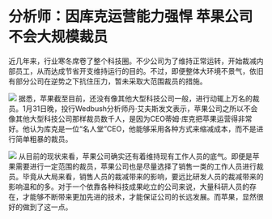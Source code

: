 # 分析师：因库克运营能力强悍 苹果公司不会大规模裁员

近几年来，行业寒冬席卷了整个科技圈。不少公司为了维持正常运转，开始裁减内部员工，从而达成节省开支维持运行的目的。不过，即便整体大环境不景气，依旧有部分公司在逆势之下抗住压力，暂未采取大范围裁员的措施。

![](https://inews.gtimg.com/newsapp_bt/0/15636877061/1000)
据悉，苹果截至目前，还没有像其他大型科技公司一般，进行动辄上万名的裁员。1月31日晚，投行Wedbush分析师丹·艾夫斯发文表示，苹果公司之所以不会像其他大型科技公司那样裁员数千人，是因为CEO蒂姆·库克把苹果运营得非常好。他认为库克是一位“名人堂”CEO，他能够采用各种方式来缩减成本，而不是进行简单粗暴的裁员。

![](https://inews.gtimg.com/newsapp_bt/0/15636877063/1000)
从目前的现状来看，苹果公司确实还有着维持现有工作人员的底气。即便是苹果需要进行一定范围的裁员，苹果公司也是尽量选择了销售一类的工作人员进行裁员。毕竟从大局来看，销售人员的裁减带来的影响，要远比研发人员的裁减带来的影响温和的多。对于一个依靠各种科技成果屹立的公司来说，大量科研人员的存在，才能够不断带来更加先进的技术，才能保证公司的长远发展。而苹果，显然很好的做到了这一点。


